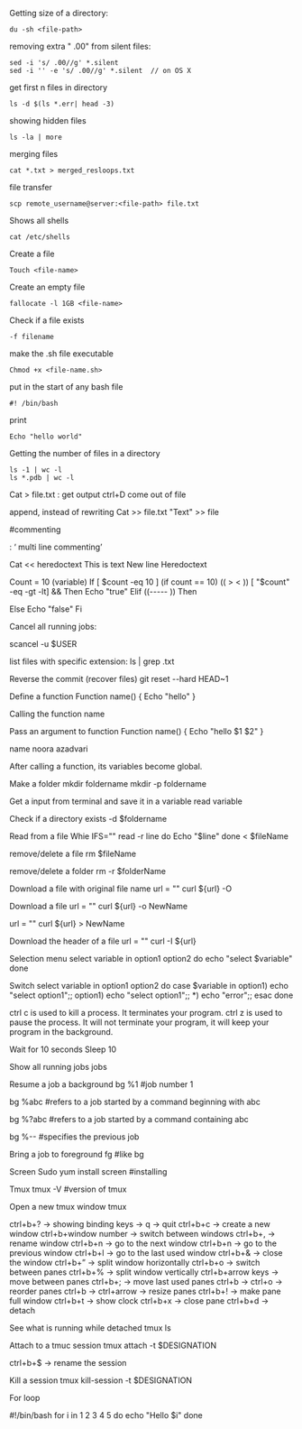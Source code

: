 Getting size of a directory:

    du -sh <file-path>
    
removing extra " .00" from silent files:

    sed -i 's/ .00//g' *.silent
    sed -i '' -e 's/ .00//g' *.silent  // on OS X

get first n files in directory

    ls -d $(ls *.err| head -3)

showing hidden files

    ls -la | more

merging files

    cat *.txt > merged_resloops.txt

file transfer

    scp remote_username@server:<file-path> file.txt

Shows all shells

    cat /etc/shells

Create a file

    Touch <file-name>

Create an empty file

    fallocate -l 1GB <file-name>

Check if a file exists

    -f filename

make the .sh file executable 

    Chmod +x <file-name.sh>

put in the start of any bash file

    #! /bin/bash 

print 

    Echo "hello world"

Getting the number of files in a directory

    ls -1 | wc -l
    ls *.pdb | wc -l

Cat > file.txt : get output
ctrl+D come out of file

append, instead of rewriting
Cat >> file.txt
"Text" >> file


#commenting

: ‘ multi line commenting’

Cat << heredoctext
This is text
New line
Heredoctext

Count = 10 (variable)
If [ $count -eq 10 ] (if count == 10) (( > < ))  [ "$count" -eq -gt -lt] && 
Then
		Echo "true"
Elif ((----- ))
Then

Else
		Echo "false"
Fi


Cancel all running jobs:

scancel -u $USER


list files with specific extension:
ls | grep .txt


Reverse the commit (recover files)
git reset --hard HEAD~1


Define a function
Function name()
{
	Echo "hello"
}


Calling the function
name


Pass an argument to function
Function name()
{
	Echo "hello $1 $2"
}

name noora azadvari


After calling a function, its variables become global.

Make a folder
mkdir foldername
mkdir -p foldername


Get a input from terminal and save it in a variable
read variable


Check if a directory exists
-d $foldername


Read from a file
Whie IFS="" read -r line
do
	Echo "$line"
done < $fileName


remove/delete a file
rm $fileName


remove/delete a folder
rm -r $folderName


Download a file with original file name
url = ""
curl ${url} -O


Download a file
url = ""
curl ${url} -o NewName


url = ""
curl ${url} > NewName


Download the header of a file
url = ""
curl -I ${url}


Selection menu
select variable in option1 option2
do 
echo "select $variable"
done 


Switch
select variable in option1 option2
do 
case $variable in 
option1)
echo "select option1";;
option1)
echo "select option1";;
*)
echo "error";;
esac
done 


ctrl c is used to kill a process. It terminates your program. ctrl z is used to pause the process. It will not terminate your program, it will keep your program in the background.

Wait for 10 seconds
Sleep 10 


Show all running jobs
jobs


Resume a job a background 
bg %1 #job number 1


bg %abc #refers to a job started by a command beginning with abc


bg %?abc  #refers to a job started by a command containing abc


bg %-- #specifies the previous job


Bring a job to foreground 
fg #like bg


Screen
Sudo yum install screen #installing


Tmux
tmux -V #version of tmux


Open a new tmux window
tmux 


ctrl+b+? → showing binding keys → q → quit
ctrl+b+c → create a new window
ctrl+b+window number → switch between windows
ctrl+b+, → rename window
ctrl+b+n → go to the next window
ctrl+b+n → go to the previous window
ctrl+b+l → go to the last used window
ctrl+b+& → close the window
ctrl+b+” → split window horizontally
ctrl+b+o → switch between panes
ctrl+b+% → split window vertically
ctrl+b+arrow keys → move between panes
ctrl+b+; → move last used panes
ctrl+b → ctrl+o → reorder panes
ctrl+b → ctrl+arrow → resize panes
ctrl+b+! → make pane full window
ctrl+b+t → show clock
ctrl+b+x → close pane
ctrl+b+d → detach

See what is running while detached
tmux ls


Attach to a tmuc session
tmux attach -t $DESIGNATION


ctrl+b+$ → rename the session

Kill a session
tmux kill-session -t $DESIGNATION


For loop

#!/bin/bash
for i in 1 2 3 4 5
do
 echo "Hello $i"
done


